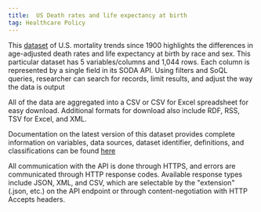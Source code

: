 ```yaml
---
title:  US Death rates and life expectancy at birth
tag: Healthcare Policy
---
```

This [dataset](https://data.cdc.gov/NCHS/NCHS-Death-rates-and-life-expectancy-at-birth/w9j2-ggv5) of U.S. mortality trends since 1900 highlights the differences in age-adjusted death rates and life expectancy at birth by race and sex. This particular dataset has 5 variables/columns and 1,044 rows. Each column is represented by a single field in its SODA API. Using filters and SoQL queries, researcher can search for records, limit results, and adjust the way the data is output

All of the data are aggregated into a CSV or CSV for Excel spreadsheet for easy download. Additional formats for download also include RDF, RSS, TSV for Excel, and XML.

Documentation on the latest version of this dataset provides complete information on variables, data sources, dataset identifier, definitions, and classifications can be found [here](https://dev.socrata.com/foundry/data.cdc.gov/bgqx-uh4z)

All communication with the API is done through HTTPS, and errors are communicated through HTTP response codes. Available response types include JSON, XML, and CSV, which are selectable by the "extension" (.json, etc.) on the API endpoint or through content-negotiation with HTTP Accepts headers.
